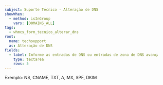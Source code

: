 ```yaml
---
subject: Suporte Técnico - Alteração de DNS
showWhen:
  - method: isInGroup
    vars: [DOMAINS_ALL]
tags:
  - whmcs_form_tecnico_alterar_dns
root:
  name: techsupport
  as: Alteração de DNS
fields:
  - label: Informe as entradas de DNS ou entradas de zona de DNS avançada desejadas
    type: textarea
    rows: 5
---
```


Exemplo: NS, CNAME, TXT, A, MX, SPF, DKIM